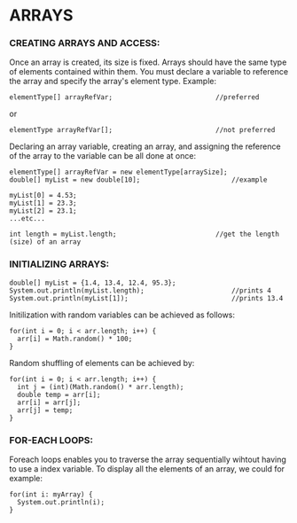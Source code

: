 # ARRAYS

### CREATING ARRAYS AND ACCESS:

Once an array is created, its size is fixed. Arrays should have the same type of elements contained within them. You must declare a variable to reference the array and specify the array's element type. Example:

```
elementType[] arrayRefVar;							//preferred
```
or

```
elementType arrayRefVar[];							//not preferred
```

Declaring an array variable, creating an array, and assigning the reference of the array to the variable can be all done at once:

```
elementType[] arrayRefVar = new elementType[arraySize];
double[] myList = new double[10];						//example

myList[0] = 4.53;
myList[1] = 23.3;
myList[2] = 23.1;
...etc...

int length = myList.length;							//get the length (size) of an array
```

### INITIALIZING ARRAYS:

```
double[] myList = {1.4, 13.4, 12.4, 95.3};
System.out.println(myList.length);						//prints 4
System.out.println(myList[1]);							//prints 13.4
```

Initilization with random variables can be achieved as follows:

```
for(int i = 0; i < arr.length; i++) {
  arr[i] = Math.random() * 100;
}
```

Random shuffling of elements can be achieved by:

```
for(int i = 0; i < arr.length; i++) {
  int j = (int)(Math.random() * arr.length);
  double temp = arr[i];
  arr[i] = arr[j];
  arr[j] = temp;
}
```

### FOR-EACH LOOPS:

Foreach loops enables you to traverse the array sequentially wihtout having to use a index variable. To display all the elements of an array, we could for example:

```
for(int i: myArray) {
  System.out.println(i);
}
```


